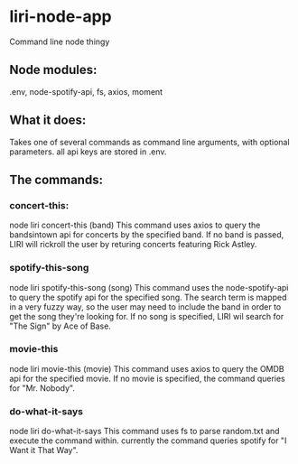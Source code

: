 # liri-node-app
Command line node thingy

## Node modules:
.env, node-spotify-api, fs, axios, moment

## What it does:
Takes one of several commands as command line arguments, with optional parameters.
all api keys are stored in .env.

## The commands:
### concert-this:
node liri concert-this (band)
This command uses axios to query the bandsintown api for concerts by the specified band.
If no band is passed, LIRI will rickroll the user by returing concerts featuring Rick Astley.
### spotify-this-song
node liri spotify-this-song (song)
This command uses the node-spotify-api to query the spotify api for the specified song.  The search term is mapped in a very fuzzy way, so the user may need to include the band in order to get the song they're looking for.
If no song is specified, LIRI wil search for "The Sign" by Ace of Base.
### movie-this
node liri movie-this (movie)
This command uses axios to query the OMDB api for the specified movie.
If no movie is specified, the command queries for "Mr. Nobody".
### do-what-it-says
node liri do-what-it-says
This command uses fs to parse random.txt and execute the command within.
currently the command queries spotify for "I Want it That Way".